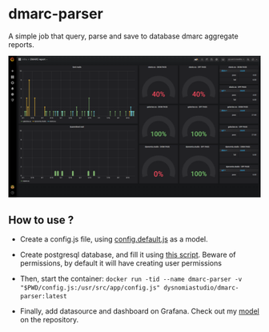 # dmarc-parser

A simple job that query, parse and save to database dmarc aggregate reports.

![](dashboard.png)

## How to use ?

- Create a config.js file, using [config.default.js](https://github.com/Dysnomia-Studio/dmarc-parser/blob/main/config.default.js) as a model. 

- Create postgresql database, and fill it using [this script](https://github.com/Dysnomia-Studio/dmarc-parser/blob/main/database/createDB.sql). Beware of permissions, by default it will have creating user permissions

- Then, start the container: `docker run -tid --name dmarc-parser -v "$PWD/config.js:/usr/src/app/config.js" dysnomiastudio/dmarc-parser:latest`

- Finally, add datasource and dashboard on Grafana. Check out my [model](https://github.com/Dysnomia-Studio/dmarc-parser/blob/main/grafana/dashboard.json) on the repository.
